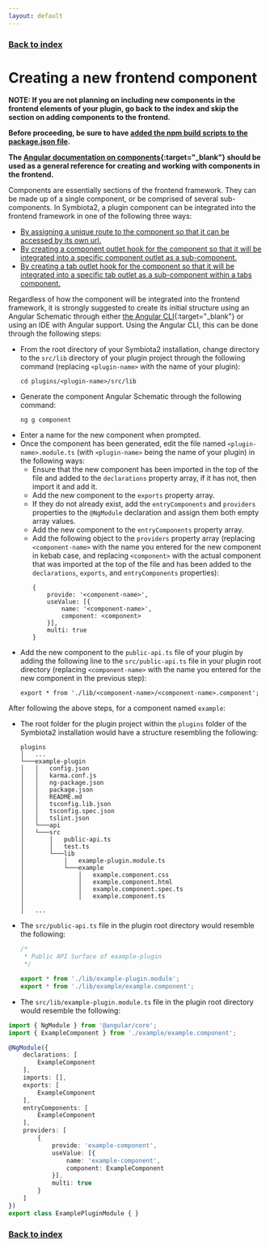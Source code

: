 ```yaml
---
layout: default
---
```


### [Back to index](./index.html)

# Creating a new frontend component

**NOTE: If you are not planning on including new components in the frontend elements of your plugin, go back to the 
index and skip the section on adding components to the frontend.**

**Before proceeding, be sure to have [added the npm build scripts to the package.json file](./add-npm-build-scripts.html).**

**The [Angular documentation on components](https://angular.io/guide/architecture-components){:target="_blank"} 
  should be used as a general reference for creating and working with components in the frontend.**

Components are essentially sections of the frontend framework. They can be made up of a single component, or be comprised
  of several sub-components. In Symbiota2, a plugin component can be integrated into the frontend framework in one of the 
  following three ways:
  - [By assigning a unique route to the component so that it can be accessed by its own url.](./assigning-unique-route-component.html)
  - [By creating a component outlet hook for the component so that it will be integrated into a specific component outlet as a sub-component.](./creating-component-hook.html)  
  - [By creating a tab outlet hook for the component so that it will be integrated into a specific tab outlet as a sub-component
    within a tabs component.](./creating-tab-hook.html)

Regardless of how the component will be integrated into the frontend framework, it is strongly suggested to create its 
  initial structure using an Angular Schematic through either [the Angular CLI](https://angular.io/cli/generate){:target="_blank"}
  or using an IDE with Angular support. Using the Angular CLI, this can be done through the following steps:
  - From the root directory of your Symbiota2 installation, change directory to the `src/lib` directory of your plugin
    project through the following command (replacing `<plugin-name>` with the name of your plugin):
    ```
    cd plugins/<plugin-name>/src/lib
    ```
  - Generate the component Angular Schematic through the following command:
    ```
    ng g component
    ```
  - Enter a name for the new component when prompted.
  - Once the component has been generated, edit the file named `<plugin-name>.module.ts` (with `<plugin-name>` being 
    the name of your plugin) in the following ways:
    - Ensure that the new component has been imported in the top of the file and added to the `declarations` property array,
      if it has not, then import it and add it.
    - Add the new component to the `exports` property array.
    - If they do not already exist, add the `entryComponents` and `providers` properties to the `@NgModule` declaration and assign them 
      both empty array values.
    - Add the new component to the `entryComponents` property array.
    - Add the following object to the `providers` property array (replacing `<component-name>` with the name you 
      entered for the new component in kebab case, and replacing `<component>` with the actual component that was imported
      at the top of the file and has been added to the `declarations`, `exports`, and `entryComponents` properties):
      ```
      {
          provide: '<component-name>',
          useValue: [{
              name: '<component-name>',
              component: <component>
          }],
          multi: true
      }
      ```
  - Add the new component to the `public-api.ts` file of your plugin by adding the following 
    line to the  `src/public-api.ts` file in your plugin root directory (replacing `<component-name>` with the name you 
    entered for the new component in the previous step):
    ```
    export * from './lib/<component-name>/<component-name>.component';
    ```

After following the above steps, for a component named `example`: 
  - The root folder for the plugin project within the `plugins` folder of the Symbiota2 installation would have a structure 
    resembling the following:
    
    ```
    plugins
    │   ...
    └───example-plugin
    │   │   config.json
    │   │   karma.conf.js
    │   │   ng-package.json
    │   │   package.json
    │   │   README.md
    │   │   tsconfig.lib.json
    │   │   tsconfig.spec.json
    │   │   tslint.json
    │   └───api
    │   └───src
    │       │   public-api.ts
    │       │   test.ts
    │       └───lib
    │           │   example-plugin.module.ts
    │           └───example
    │               │   example.component.css
    │               │   example.component.html
    │               │   example.component.spec.ts
    │               │   example.component.ts
    │   
    │   ...
    ```

  - The `src/public-api.ts` file in the plugin root directory would resemble the following:
    
    ```typescript
    /*
     * Public API Surface of example-plugin
     */
    
    export * from './lib/example-plugin.module';
    export * from './lib/example/example.component';
    ```
  - The `src/lib/example-plugin.module.ts` file in the plugin root directory would resemble the following:
      
  ```typescript
  import { NgModule } from '@angular/core';
  import { ExampleComponent } from './example/example.component';
  
  @NgModule({
      declarations: [
          ExampleComponent
      ],
      imports: [],
      exports: [
          ExampleComponent
      ],
      entryComponents: [
          ExampleComponent
      ],
      providers: [
          {
              provide: 'example-component',
              useValue: [{
                  name: 'example-component',
                  component: ExampleComponent
              }],
              multi: true
          }
      ]
  })
  export class ExamplePluginModule { }
  ```

### [Back to index](./index.html)

